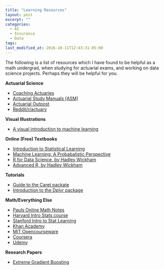 ```yaml
---
title: "Learning Resources"
layout: post
excerpt: ""
categories:
  - AI
  - Insurance
  - Data
tags:
last_modified_at: 2016-10-11T12:43:31-05:00
---
```



The following is a list of resources which I have found to be helpful as a math undergrad, when studying for actuarial exams, and working on data science projects.  Perhaps they will be helpful for you.

**Actuarial Science**

* [Coaching Actuaries](http://coachingactuaries.com/)
* [Actuarial Study Manuals (ASM)](http://www.studymanuals.com/)
* [Actuarial Outpost](http://www.actuarialoutpost.com/)
* [Reddit/r/actuary](https://www.reddit.com/r/actuary/)

**Visual Illustrations**
* [A visual introduction to machine learning](http://www.r2d3.us/visual-intro-to-machine-learning-part-1)

**Online (Free) Textbooks**
* [Introduction to Statistical Learning](http://www-bcf.usc.edu/~gareth/ISL/)
* [Machine Learning: A Probabalistic Perspective](https://doc.lagout.org/science/Artificial%20Intelligence/Machine%20learning/Machine%20Learning_%20A%20Probabilistic%20Perspective%20%5BMurphy%202012-08-24%5D.pdf)
* [R for Data Science, by Hadley Wickham](http://r4ds.had.co.nz/)
* [Advanced R, by Hadley Wickham](http://adv-r.had.co.nz/)

**Tutorials**
* [Guide to the Caret packate](http://topepo.github.io/caret/index.html)
* [Introduction to the Dplyr package](https://cran.r-project.org/web/packages/dplyr/vignettes/dplyr.html)

**Math/Everything Else**
* [Pauls Online Math Notes](http://tutorial.math.lamar.edu/)
* [Harvard Intro Stats course](https://projects.iq.harvard.edu/stat110/home)
* [Stanford Intro to Stat Learning](https://lagunita.stanford.edu/courses/HumanitiesSciences/StatLearning/Winter2016/about)
* [Khan Academy](https://www.khanacademy.org/)
* [MIT Opencourseware](https://ocw.mit.edu/index.htm)
* [Coursera](https://www.coursera.org/)
* [Udemy](https://www.udemy.com/)

**Research Papers**
* [Extreme Gradient Boosting](https://arxiv.org/pdf/1603.02754.pdf)
